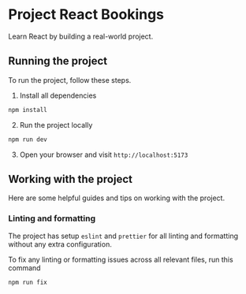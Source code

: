 # Project React Bookings

Learn React by building a real-world project.

## Running the project

To run the project, follow these steps.

1. Install all dependencies

```sh
npm install
```

2. Run the project locally

```sh
npm run dev
```

3. Open your browser and visit `http://localhost:5173`

## Working with the project

Here are some helpful guides and tips on working with the project.

### Linting and formatting

The project has setup `eslint` and `prettier` for all linting and formatting without any extra configuration.

To fix any linting or formatting issues across all relevant files, run this command

```sh
npm run fix
```
